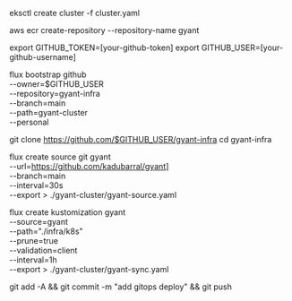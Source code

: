 eksctl create cluster -f cluster.yaml

aws ecr create-repository --repository-name gyant

export GITHUB_TOKEN=[your-github-token]
export GITHUB_USER=[your-github-username]

flux bootstrap github \
  --owner=$GITHUB_USER \
  --repository=gyant-infra \
  --branch=main \
  --path=gyant-cluster \
  --personal

git clone https://github.com/$GITHUB_USER/gyant-infra cd gyant-infra

flux create source git gyant \
  --url=https://github.com/kadubarral/gyant] \
  --branch=main \
  --interval=30s \
  --export > ./gyant-cluster/gyant-source.yaml

flux create kustomization gyant \
 --source=gyant \
 --path="./infra/k8s" \
 --prune=true \
 --validation=client \
 --interval=1h \
 --export > ./gyant-cluster/gyant-sync.yaml

git add -A && git commit -m "add gitops deploy" && git push